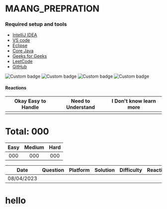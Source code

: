 # MAANG_PREPRATION


### Required setup and tools

- [IntelliJ IDEA ](https://www.jetbrains.com/idea/)
- [VS code](https://code.visualstudio.com/)
- [Eclipse](https://www.eclipse.org/)
- [Core Java](https://docs.oracle.com/en/java/)
- [Geeks for Geeks](https://practice.geeksforgeeks.org/home)
- [LeetCode](https://leetcode.com/)
- [GitHub](https://github.com/)





![Custom badge](https://img.shields.io/badge/Repo-Started-brightgreen)   ![Custom badge](https://img.shields.io/badge/MAANG-Prepration-ff69b4)
![Custom badge](https://img.shields.io/badge/ARRAYS-Started-green)      ![Custom badge](https://img.shields.io/badge/LinkedList-NotYet-yellow)

#### Reactions 

| Okay Easy to Handle | Need to Understand | I Don't know learn more |
|:-------------------:|:------------------:|:-----------------------:|
|                    |                    |                         |


# Total: 000

| Easy | Medium | Hard |
|:----:|:------:|:----:|
| 000  |  000   | 000  |






|    Date     |                   Question                   |   Platform    | Solution  | Difficulty  | Reaction | Description |
|:-----------:|:--------------------------------------------:|:-------------:|:---------:|:-----------:|:--------:|:-----------:|
| 08/04/2023  |                                              |               |           |             |          |             |



# hello









